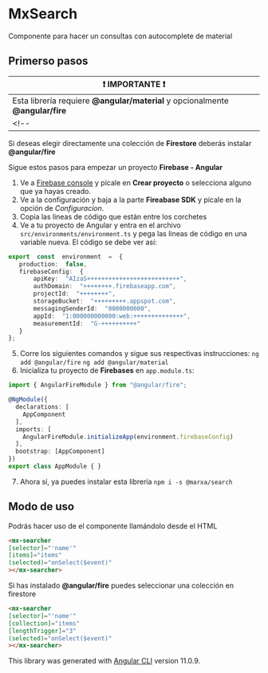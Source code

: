 # MxSearch
Componente para hacer un consultas con autocomplete de material

## Primerso pasos

| :exclamation:  IMPORTANTE :exclamation: |
|-----------------------------------------|
| Esta librería requiere **@angular/material** y opcionalmente **@angular/fire** |
<!-- | Esta librería no funciona en proyectos de versiones anteriores a **Angular 11**, puedes usar la versión para [Angular 9](https://www.npmjs.com/package/@marxa/devkit-v9) si lo necesitas | -->

Si deseas elegir directamente una colección de **Firestore** deberás instalar **@angular/fire**

Sigue estos pasos para empezar un proyecto **Firebase -  Angular**

 1. Ve a [Firebase console](https://console.firebase.google.com/) y pícale en **Crear proyecto** o selecciona alguno que ya hayas creado.
 2. Ve a la configuración y baja a la parte **Fireabase SDK** y pícale en la opción de *Configuracion*.
 3. Copia las lineas de código que están entre los corchetes
 4. Ve a tu proyecto de Angular y entra en el archivo `src/environments/environment.ts` y pega las lineas de código en una variable nueva. El código se debe ver así:
 ```ts
 export  const  environment  =  {
	production:  false,
	firebaseConfig:  {
		apiKey:  "AIzaS++++++++++++++++++++++++++",
		authDomain:  "++++++++.firebaseapp.com",
		projectId:  "++++++++",
		storageBucket:  "+++++++++.appspot.com",
		messagingSenderId:  "0000000000",
		appId:  "1:000000000000:web:++++++++++++++",
		measurementId:  "G-++++++++++"
	}
}; 
```
 5. Corre los siguientes comandos y sigue sus respectivas instrucciones:
	 `ng add @angular/fire`
	 `ng add @angular/material`
  6. Inicializa tu proyecto de **Firebases** en `app.module.ts`:
```ts
import { AngularFireModule } from "@angular/fire";

@NgModule({
  declarations: [
    AppComponent
  ],
  imports: [
    AngularFireModule.initializeApp(environment.firebaseConfig)
  ],
  bootstrap: [AppComponent]
})
export class AppModule { }
```
	 
 7. Ahora sí, ya puedes instalar esta librería `npm i -s @marxa/search`


## Modo de uso
Podrás hacer uso de el componente llamándolo desde el HTML

```html
<mx-searcher
[selector]="'name'"
[items]="items"
(selected)="onSelect($event)"
></mx-searcher>
```

Si has instalado **@angular/fire** puedes seleccionar una colección en firestore

```html
<mx-searcher
[selector]="'name'"
[collection]="items"
[lengthTrigger]="3"
(selected)="onSelect($event)"
></mx-searcher>
```



This library was generated with [Angular CLI](https://github.com/angular/angular-cli) version 11.0.9.

